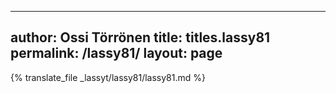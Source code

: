 
---
author: Ossi Törrönen
title: titles.lassy81
permalink: /lassy81/
layout: page
---
{% translate_file _lassyt/lassy81/lassy81.md %}